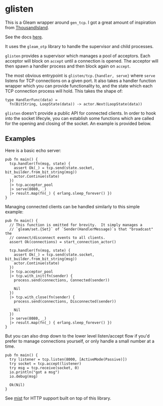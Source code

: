 # glisten

This is a Gleam wrapper around `gen_tcp`. I got a great amount of inspiration
from [ThousandIsland](https://github.com/mtrudel/thousand_island).

See the docs [here](https://hexdocs.pm/glisten/).

It uses the `gleam_otp` library to handle the supervisor and child processes.

`glisten` provides a supervisor which manages a pool of acceptors. Each acceptor
will block on `accept` until a connection is opened.  The acceptor will then
spawn a handler process and then block again on `accept`.

The most obvious entrypoint is `glisten/tcp.{handler, serve}` where `serve`
listens for TCP connections on a given port.  It also takes a handler function
wrapper which you can provide functionality to, and the state which each TCP
connection process will hold.  This takes the shape of:

```gleam
type HandlerFunc(data) =
  fn(BitString, LoopState(data)) -> actor.Next(LoopState(data))
```

`glisten` doesn't provide a public API for connected clients.  In order to hook
into the socket lifecyle, you can establish some functions which are called
for the opening and closing of the socket.  An example is provided below.

## Examples

Here is a basic echo server:

```gleam
pub fn main() {
  tcp.handler(fn(msg, state) {
    assert Ok(_) = tcp.send(state.socket, bit_builder.from_bit_string(msg))
    actor.Continue(state)
  })
  |> tcp.acceptor_pool
  |> serve(8080, _)
  |> result.map(fn(_) { erlang.sleep_forever() })
}
```

Managing connected clients can be handled similarly to this simple example:

```gleam
pub fn main() {
  // This function is omitted for brevity.  It simply manages a
  // `gleam/set.{Set}` of `Sender(HandlerMessage)`s that "broadcast" the
  // connect/disconnect events to all clients.
  assert Ok(connections) = start_connection_actor()

  tcp.handler(fn(msg, state) {
    assert Ok(_) = tcp.send(state.socket, bit_builder.from_bit_string(msg))
    actor.Continue(state)
  })
  |> tcp.acceptor_pool
  |> tcp.with_init(fn(sender) {
    process.send(connections, Connected(sender))

    Nil
  })
  |> tcp.with_close(fn(sender) {
    process.send(connections, Disconnected(sender))

    Nil
  })
  |> serve(8080, _)
  |> result.map(fn(_) { erlang.sleep_forever() })
}
```

But you can also drop down to the lower level listen/accept flow if you'd prefer
to manage connections yourself, or only handle a small number at a time.

```gleam
pub fn main() {
  try listener = tcp.listen(8000, [ActiveMode(Passive)])
  try socket = tcp.accept(listener)
  try msg = tcp.receive(socket, 0)
  io.println("got a msg")
  io.debug(msg)

  Ok(Nil)
}
```

See [mist](https://github.com/rawhat/mist) for HTTP support built on top of
this library.
